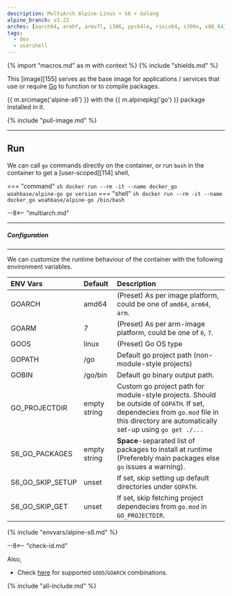 ```yaml
---
description: MultiArch Alpine Linux + S6 + Golang
alpine_branch: v3.22
arches: [aarch64, armhf, armv7l, i386, ppc64le, riscv64, s390x, x86_64]
tags:
  - dev
  - usershell
---
```


{% import "macros.md" as m with context %}
{% include "shields.md" %}

This [image][155] serves as the base image for applications
/ services that use or require [Go][1] to function or to compile
packages.

{{ m.srcimage('alpine-s6') }} with the {{ m.alpinepkg('go') }}
package installed in it.

{% include "pull-image.md" %}

---
Run
---

We can call `go` commands directly on the container, or run `bash`
in the container to get a [user-scoped][114] shell,

=== "command"
    ``` sh
    docker run --rm -it --name docker_go woahbase/alpine-go go version
    ```
=== "shell"
    ``` sh
    docker run --rm -it --name docker_go woahbase/alpine-go /bin/bash
    ```

--8<-- "multiarch.md"

---
##### Configuration
---

We can customize the runtime behaviour of the container with the
following environment variables.

| ENV Vars           | Default        | Description
| :---               | :---           | :---
| GOARCH             | amd64          | (Preset) As per image platform, could be one of `amd64`, `arm64`, `arm`.
| GOARM              | 7              | (Preset) As per arm-image platform, could be one of `6`, `7`.
| GOOS               | linux          | (Preset) Go OS type
| GOPATH             | /go            | Default go project path (non-module-style projects)
| GOBIN              | /go/bin        | Default go binary output path.
| GO_PROJECTDIR      | empty string   | Custom go project path for module-style projects. Should be outside of `GOPATH`. If set, dependecies from `go.mod` file in this directory are automatically set-up using `go get ./...`
| S6_GO_PACKAGES     | empty string   | **Space**-separated list of packages to install at runtime (Preferebly main packages else `go` issues a warning).
| S6_GO_SKIP_SETUP   | unset          | If set, skip setting up default directories under `GOPATH`.
| S6_GO_SKIP_GET     | unset          | If set, skip fetching project dependecies from `go.mod` in `GO_PROJECTDIR`.
{% include "envvars/alpine-s6.md" %}

--8<-- "check-id.md"

Also,

* Check [here][2] for supported `GOOS`/`GOARCH` combinations.

[1]: https://golang.org/
[2]: https://go.dev/doc/install/source#environment

{% include "all-include.md" %}
